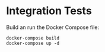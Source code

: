 # Integration Tests

Build an run the Docker Compose file:

```
docker-compose build
docker-compose up -d
```
